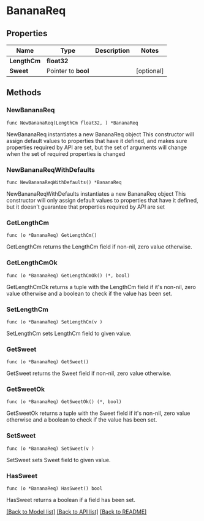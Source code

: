 # BananaReq

## Properties

Name | Type | Description | Notes
------------ | ------------- | ------------- | -------------
**LengthCm** | **float32** |  | 
**Sweet** | Pointer to **bool** |  | [optional] 

## Methods

### NewBananaReq

`func NewBananaReq(LengthCm float32, ) *BananaReq`

NewBananaReq instantiates a new BananaReq object
This constructor will assign default values to properties that have it defined,
and makes sure properties required by API are set, but the set of arguments
will change when the set of required properties is changed

### NewBananaReqWithDefaults

`func NewBananaReqWithDefaults() *BananaReq`

NewBananaReqWithDefaults instantiates a new BananaReq object
This constructor will only assign default values to properties that have it defined,
but it doesn't guarantee that properties required by API are set

### GetLengthCm

`func (o *BananaReq) GetLengthCm() `

GetLengthCm returns the LengthCm field if non-nil, zero value otherwise.

### GetLengthCmOk

`func (o *BananaReq) GetLengthCmOk() (*, bool)`

GetLengthCmOk returns a tuple with the LengthCm field if it's non-nil, zero value otherwise
and a boolean to check if the value has been set.

### SetLengthCm

`func (o *BananaReq) SetLengthCm(v )`

SetLengthCm sets LengthCm field to given value.


### GetSweet

`func (o *BananaReq) GetSweet() `

GetSweet returns the Sweet field if non-nil, zero value otherwise.

### GetSweetOk

`func (o *BananaReq) GetSweetOk() (*, bool)`

GetSweetOk returns a tuple with the Sweet field if it's non-nil, zero value otherwise
and a boolean to check if the value has been set.

### SetSweet

`func (o *BananaReq) SetSweet(v )`

SetSweet sets Sweet field to given value.

### HasSweet

`func (o *BananaReq) HasSweet() bool`

HasSweet returns a boolean if a field has been set.


[[Back to Model list]](../README.md#documentation-for-models) [[Back to API list]](../README.md#documentation-for-api-endpoints) [[Back to README]](../README.md)



